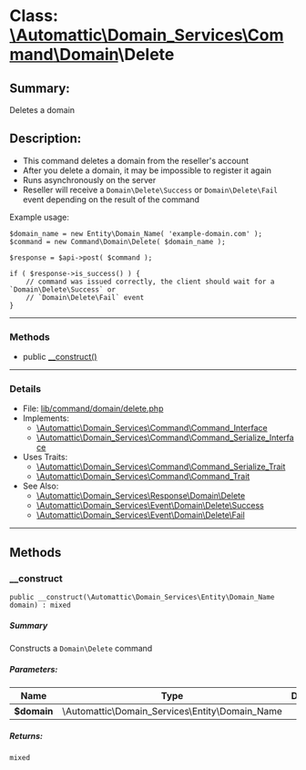 # Class: [\Automattic](../namespaces/automattic.md)[\Domain_Services](../namespaces/automattic-domain-services.md)[\Command](../namespaces/automattic-domain-services-command.md)[\Domain](../namespaces/automattic-domain-services-command-domain.md)\Delete

## Summary:

Deletes a domain

## Description:

- This command deletes a domain from the reseller's account
- After you delete a domain, it may be impossible to register it again
- Runs asynchronously on the server
- Reseller will receive a `Domain\Delete\Success` or `Domain\Delete\Fail` event depending on the result of the
  command

Example usage:

```
$domain_name = new Entity\Domain_Name( 'example-domain.com' );
$command = new Command\Domain\Delete( $domain_name );

$response = $api->post( $command );

if ( $response->is_success() ) {
    // command was issued correctly, the client should wait for a `Domain\Delete\Success` or
    // `Domain\Delete\Fail` event
}
```


---

### Methods

* public [__construct()](#method___construct)

---

### Details

* File: [lib/command/domain/delete.php](../../lib/command/domain/delete.php)
* Implements:
  * [\Automattic\Domain_Services\Command\Command_Interface](../classes/Automattic-Domain-Services-Command-Command-Interface.md)
  * [\Automattic\Domain_Services\Command\Command_Serialize_Interface](../classes/Automattic-Domain-Services-Command-Command-Serialize-Interface.md)
* Uses Traits:
  * [\Automattic\Domain_Services\Command\Command_Serialize_Trait](../classes/Automattic-Domain-Services-Command-Command-Serialize-Trait.md)
  * [\Automattic\Domain_Services\Command\Command_Trait](../classes/Automattic-Domain-Services-Command-Command-Trait.md)
* See Also:
  * [\Automattic\Domain_Services\Response\Domain\Delete](../classes/Automattic-Domain-Services-Response-Domain-Delete.md)
  * [\Automattic\Domain_Services\Event\Domain\Delete\Success](../classes/Automattic-Domain-Services-Event-Domain-Delete-Success.md)
  * [\Automattic\Domain_Services\Event\Domain\Delete\Fail](../classes/Automattic-Domain-Services-Event-Domain-Delete-Fail.md)

---

## Methods

<a id="method___construct"></a>
### __construct

```
public __construct(\Automattic\Domain_Services\Entity\Domain_Name  domain) : mixed
```

##### Summary

Constructs a `Domain\Delete` command

##### Parameters:

| Name | Type | Default |
|------|------|---------|
| **$domain** | \Automattic\Domain_Services\Entity\Domain_Name |  |

##### Returns:

```
mixed
```
